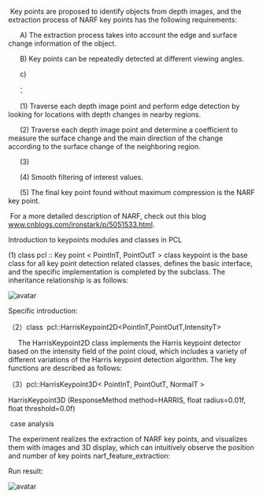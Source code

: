   Key points are proposed to identify objects from depth images, and the extraction process of NARF key points has the following requirements: 

       A) The extraction process takes into account the edge and surface change information of the object. 

       B) Key points can be repeatedly detected at different viewing angles. 

       c) 

      ： 

       (1) Traverse each depth image point and perform edge detection by looking for locations with depth changes in nearby regions. 

       (2) Traverse each depth image point and determine a coefficient to measure the surface change and the main direction of the change according to the surface change of the neighboring region. 

       (3) 

       (4) Smooth filtering of interest values. 

       (5) The final key point found without maximum compression is the NARF key point. 

  For a more detailed description of NARF, check out this blog www.cnblogs.com/ironstark/p/5051533.html. 

 Introduction to keypoints modules and classes in PCL 

 (1) class pcl :: Key point < PointInT, PointOutT > class keypoint is the base class for all key point detection related classes, defines the basic interface, and the specific implementation is completed by the subclass. The inheritance relationship is as follows: 

 ![avatar]( 976394-20170227202611751-419364054.png) 

 Specific introduction: 

 （2）class  pcl::HarrisKeypoint2D<PointInT,PointOutT,IntensityT> 

      The HarrisKeypoint2D class implements the Harris keypoint detector based on the intensity field of the point cloud, which includes a variety of different variations of the Harris keypoint detection algorithm. The key functions are described as follows: 

 （3）pcl::HarrisKeypoint3D< PointInT, PointOutT, NormalT > 

 HarrisKeypoint3D (ResponseMethod method=HARRIS, float radius=0.01f, float threshold=0.0f)   

  case analysis 

 The experiment realizes the extraction of NARF key points, and visualizes them with images and 3D display, which can intuitively observe the position and number of key points narf_feature_extraction: 

 Run result: 

 ![avatar]( 976394-20170227224904407-689735214.png) 

